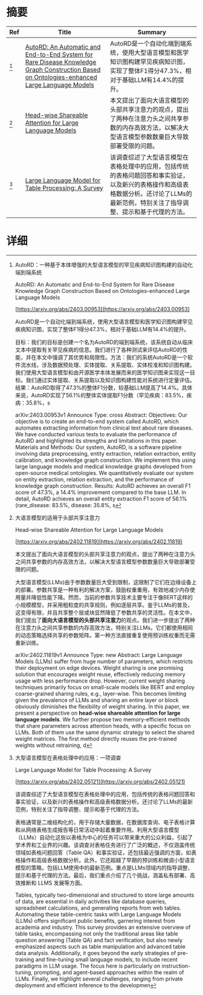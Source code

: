 # 摘要

| Ref | Title | Summary |
| --- | --- | --- |
| [^1] | [AutoRD: An Automatic and End-to-End System for Rare Disease Knowledge Graph Construction Based on Ontologies-enhanced Large Language Models](https://arxiv.org/abs/2403.00953) | AutoRD是一个自动化端到端系统，使用大型语言模型和医学知识图构建罕见疾病知识图，实现了整体F1得分47.3%，相对于基础LLM有14.4%的提升。 |
| [^2] | [Head-wise Shareable Attention for Large Language Models](https://arxiv.org/abs/2402.11819) | 本文提出了面向大语言模型的头部共享注意力的观点，提出了两种在注意力头之间共享参数的内存高效方法，以解决大型语言模型参数数量巨大导致部署受限的问题。 |
| [^3] | [Large Language Model for Table Processing: A Survey](https://arxiv.org/abs/2402.05121) | 该调查综述了大型语言模型在表格处理中的应用，包括传统的表格问题回答和事实验证，以及新兴的表格操作和高级表格数据分析。还讨论了LLMs的最新范例，特别关注了指导调整、提示和基于代理的方法。 |

# 详细

[^1]: AutoRD：一种基于本体增强的大型语言模型的罕见疾病知识图构建的自动化端到端系统

    AutoRD: An Automatic and End-to-End System for Rare Disease Knowledge Graph Construction Based on Ontologies-enhanced Large Language Models

    [https://arxiv.org/abs/2403.00953](https://arxiv.org/abs/2403.00953)

    AutoRD是一个自动化端到端系统，使用大型语言模型和医学知识图构建罕见疾病知识图，实现了整体F1得分47.3%，相对于基础LLM有14.4%的提升。

    

    目标：我们的目标是创建一个名为AutoRD的端到端系统，该系统自动从临床文本中提取有关罕见疾病的信息。我们进行了各种测试来评估AutoRD的性能，并在本文中强调了其优势和局限性。方法：我们的系统AutoRD是一个软件流水线，涉及数据预处理、实体提取、关系提取、实体校准和知识图构建。我们使用大型语言模型和由开源医学本体发展而来的医学知识图来实现这一目标。我们通过实体提取、关系提取以及知识图构建性能对系统进行定量评估。结果：AutoRD取得了47.3%的整体F1分数，较基础LLM提高了14.4%。具体来说，AutoRD实现了56.1%的整体实体提取F1分数（罕见疾病：83.5%，疾病：35.8%，s

    arXiv:2403.00953v1 Announce Type: cross  Abstract: Objectives: Our objective is to create an end-to-end system called AutoRD, which automates extracting information from clinical text about rare diseases. We have conducted various tests to evaluate the performance of AutoRD and highlighted its strengths and limitations in this paper.   Materials and Methods: Our system, AutoRD, is a software pipeline involving data preprocessing, entity extraction, relation extraction, entity calibration, and knowledge graph construction. We implement this using large language models and medical knowledge graphs developed from open-source medical ontologies. We quantitatively evaluate our system on entity extraction, relation extraction, and the performance of knowledge graph construction.   Results: AutoRD achieves an overall F1 score of 47.3%, a 14.4% improvement compared to the base LLM. In detail, AutoRD achieves an overall entity extraction F1 score of 56.1% (rare_disease: 83.5%, disease: 35.8%, s
    
[^2]: 大语言模型的适用于头部共享注意力

    Head-wise Shareable Attention for Large Language Models

    [https://arxiv.org/abs/2402.11819](https://arxiv.org/abs/2402.11819)

    本文提出了面向大语言模型的头部共享注意力的观点，提出了两种在注意力头之间共享参数的内存高效方法，以解决大型语言模型参数数量巨大导致部署受限的问题。

    

    大型语言模型(LLMs)由于参数数量巨大受到限制，这限制了它们在边缘设备上的部署。参数共享是一种有利的解决方案，鼓励权重重用，有效地减少内存使用量并降低性能下降。然而，当前的参数共享技术主要专注于像BERT这样的小规模模型，并采用粗粒度的共享规则，例如逐层共享。鉴于LLMs的普及，这变得有限，并且共享整个层或块显然降低了参数共享的灵活性。在本文中，我们提出了$\textbf{面向大语言模型的头部共享注意力}$的观点。我们进一步提出了两种在注意力头之间共享参数的内存高效方法，特别关注LLMs。它们都使用相同的动态策略选择共享的参数矩阵。第一种方法直接重复使用预训练权重而无需重新训练。

    arXiv:2402.11819v1 Announce Type: new  Abstract: Large Language Models (LLMs) suffer from huge number of parameters, which restricts their deployment on edge devices. Weight sharing is one promising solution that encourages weight reuse, effectively reducing memory usage with less performance drop. However, current weight sharing techniques primarily focus on small-scale models like BERT and employ coarse-grained sharing rules, e.g., layer-wise. This becomes limiting given the prevalence of LLMs and sharing an entire layer or block obviously diminishes the flexibility of weight sharing. In this paper, we present a perspective on $\textit{$\textbf{head-wise shareable attention for large language models}$}$. We further propose two memory-efficient methods that share parameters across attention heads, with a specific focus on LLMs. Both of them use the same dynamic strategy to select the shared weight matrices. The first method directly reuses the pre-trained weights without retraining, d
    
[^3]: 大型语言模型在表格处理中的应用：一项调查

    Large Language Model for Table Processing: A Survey

    [https://arxiv.org/abs/2402.05121](https://arxiv.org/abs/2402.05121)

    该调查综述了大型语言模型在表格处理中的应用，包括传统的表格问题回答和事实验证，以及新兴的表格操作和高级表格数据分析。还讨论了LLMs的最新范例，特别关注了指导调整、提示和基于代理的方法。

    

    表格通常是二维结构化的，用于存储大量数据，在数据库查询、电子表格计算和从网络表格生成报告等日常活动中起着重要作用。利用大型语言模型（LLMs）自动化这些以表格为中心的任务可以带来重大的公众利益，引起了学术界和工业界的兴趣。该调查对表格任务进行了广泛的概述，不仅涵盖传统领域如表格问题回答（Table QA）和事实验证，还包括最近强调的方面，如表格操作和高级表格数据分析。此外，它还超越了早期的预训练和微调小型语言模型的策略，包括LLM使用中的最新范例。重点是LLMs领域内的指导调整、提示和基于代理的方法。最后，我们重点介绍了几个挑战，涵盖私有部署、高效推断和 LLMS 发展等方面。

    Tables, typically two-dimensional and structured to store large amounts of data, are essential in daily activities like database queries, spreadsheet calculations, and generating reports from web tables. Automating these table-centric tasks with Large Language Models (LLMs) offers significant public benefits, garnering interest from academia and industry. This survey provides an extensive overview of table tasks, encompassing not only the traditional areas like table question answering (Table QA) and fact verification, but also newly emphasized aspects such as table manipulation and advanced table data analysis. Additionally, it goes beyond the early strategies of pre-training and fine-tuning small language models, to include recent paradigms in LLM usage. The focus here is particularly on instruction-tuning, prompting, and agent-based approaches within the realm of LLMs. Finally, we highlight several challenges, ranging from private deployment and efficient inference to the developmen
    

